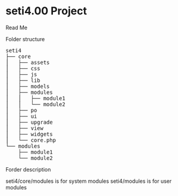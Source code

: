 # seti4.00 Project

Read Me

Folder structure

<pre>
seti4
├── core
⎪   ├── assets
⎪   ├── css
⎪   ├── js
⎪   ├── lib
⎪   ├── models
⎪   ├── modules
⎪   ⎪   ├── module1
⎪   ⎪   └── module2
⎪   ├── po
⎪   ├── ui
⎪   ├── upgrade
⎪   ├── view
⎪   ├── widgets
⎪   └── core.php
└── modules
    ├── module1
    └── module2
</pre>

Forder description

seti4/core/modules is for system modules
seti4/modules is for user modules